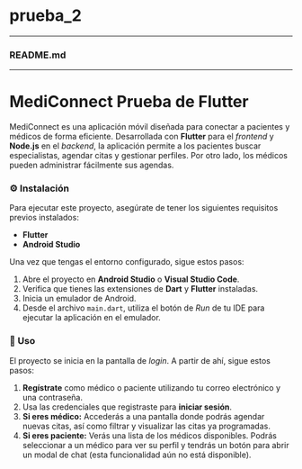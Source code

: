 # prueba_2
---
### README.md
---

# MediConnect Prueba de Flutter

MediConnect es una aplicación móvil diseñada para conectar a pacientes y médicos de forma eficiente. Desarrollada con **Flutter** para el *frontend* y **Node.js** en el *backend*, la aplicación permite a los pacientes buscar especialistas, agendar citas y gestionar perfiles. Por otro lado, los médicos pueden administrar fácilmente sus agendas.

### ⚙️ Instalación

Para ejecutar este proyecto, asegúrate de tener los siguientes requisitos previos instalados:

* **Flutter**
* **Android Studio**

Una vez que tengas el entorno configurado, sigue estos pasos:

1.  Abre el proyecto en **Android Studio** o **Visual Studio Code**.
2.  Verifica que tienes las extensiones de **Dart** y **Flutter** instaladas.
3.  Inicia un emulador de Android.
4.  Desde el archivo `main.dart`, utiliza el botón de *Run* de tu IDE para ejecutar la aplicación en el emulador.

### 🚀 Uso

El proyecto se inicia en la pantalla de *login*. A partir de ahí, sigue estos pasos:

1.  **Regístrate** como médico o paciente utilizando tu correo electrónico y una contraseña.
2.  Usa las credenciales que registraste para **iniciar sesión**.
3.  **Si eres médico:** Accederás a una pantalla donde podrás agendar nuevas citas, así como filtrar y visualizar las citas ya programadas.
4.  **Si eres paciente:** Verás una lista de los médicos disponibles. Podrás seleccionar a un médico para ver su perfil y tendrás un botón para abrir un modal de chat (esta funcionalidad aún no está disponible).


